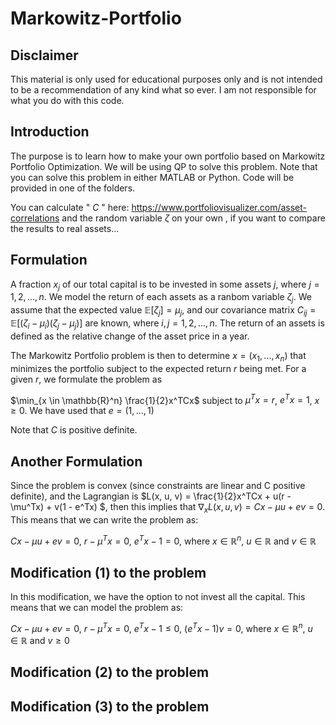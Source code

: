 # Markowitz-Portfolio

## Disclaimer

This material is only used for educational purposes only and is not intended to be a recommendation of any kind what so ever. I am not responsible for what you do with this code.

## Introduction

The purpose is to learn how to make your own portfolio based on Markowitz Portfolio Optimization. We will be using QP to solve this problem. Note that you can solve this problem in either MATLAB or Python. Code will be provided in one of the folders.

You can calculate " $C$ " here: https://www.portfoliovisualizer.com/asset-correlations
and the random variable $\zeta$ on your own
, if you want to compare the results to real assets...

## Formulation
A fraction $x_j$ of our total capital is to be invested in some assets $j$, where $j = 1,2,...,n$. We model the return of each assets as a ranbom variable $\zeta_j$. We assume that the expected value $\mathbb{E}[\zeta_j] = \mu_j$, and our covariance matrix $C_{ij} = \mathbb{E}[(\zeta_i - \mu_i)(\zeta_j - \mu_j)]$ are known, where $i,j = 1,2,...,n$. The return of an assets is defined as the relative change of the asset price in a year.

The Markowitz Portfolio problem is then to determine $x = (x_1, ..., x_n)$ that minimizes the portfolio subject to the expected return $r$ being met. For a given $r$, we formulate the problem as

$\min_{x \in \mathbb{R}^n} \frac{1}{2}x^TCx$ subject to $\mu^Tx = r$, $e^Tx = 1$, $x \geq 0$. We have used that $e = (1,...,1)$

Note that $C$ is positive definite.

## Another Formulation

Since the problem is convex (since constraints are linear and C positive definite), and the Lagrangian is $L(x, u, v) = \frac{1}{2}x^TCx + u(r - \mu^Tx) + v(1 - e^Tx) $, then this implies that $\nabla_x L(x, u, v) = Cx - \mu u + e v = 0$. This means that we can write the problem as:

$Cx - \mu u + e v = 0$,
$r - \mu^Tx = 0$,
$e^Tx -1 = 0$,
where $x \in \mathbb{R}^n$, $u \in \mathbb{R}$ and $v \in \mathbb{R}$

## Modification (1) to the problem
In this modification, we have the option to not invest all the capital. This means that we can model the problem as:

$Cx - \mu u + e v = 0$,
$r - \mu^Tx = 0$,
$e^Tx -1 \leq 0$, $(e^Tx -1)v = 0$,
where $x \in \mathbb{R}^n$, $u \in \mathbb{R}$ and $v \geq 0$

## Modification (2) to the problem

## Modification (3) to the problem
